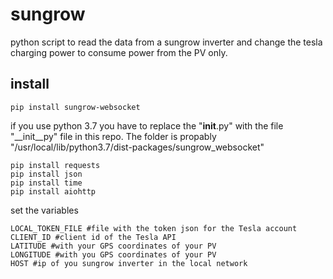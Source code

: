 # sungrow
python script to read the data from a sungrow inverter and change the tesla charging power to consume power from the PV only.

## install
```
pip install sungrow-websocket
```
if you use python 3.7 you have to replace the "__init__.py" with the file "__init__py" file in this repo. The folder is propably "/usr/local/lib/python3.7/dist-packages/sungrow_websocket"

```
pip install requests
pip install json
pip install time
pip install aiohttp
```
set the variables
```
LOCAL_TOKEN_FILE #file with the token json for the Tesla account
CLIENT_ID #client id of the Tesla API
LATITUDE #with your GPS coordinates of your PV
LONGITUDE #with you GPS coordinates of your PV
HOST #ip of you sungrow inverter in the local network
```
